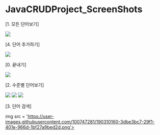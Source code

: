 # JavaCRUDProject_ScreenShots

[1. 모든 단어보기]


<img src = 'https://user-images.githubusercontent.com/100747281/188354715-39bb88c4-97b6-437b-b9c9-4b5134bfb9ef.png'>


[4. 단어 추가하기]


<img src = 'https://user-images.githubusercontent.com/100747281/188354694-1365a2a7-3a66-4948-806a-0db9bfd86e6e.png'>


[0. 끝내기]


<img src = 'https://user-images.githubusercontent.com/100747281/188354715-39bb88c4-97b6-437b-b9c9-4b5134bfb9ef.png'>


[2. 수준별 단어보기]

<img src = 'https://user-images.githubusercontent.com/100747281/190309423-2ee0c2cf-e925-46cd-b880-a454fe4ec8be.png'>

<img src = 'https://user-images.githubusercontent.com/100747281/190309456-96d4ea0c-93a5-4735-9c6d-b938410d8679.png'>

<img src = 'https://user-images.githubusercontent.com/100747281/190309471-59519a49-64a3-48f3-ae7c-8f74cbd9fd20.png'>


[3. 단어 검색]

img src = 'https://user-images.githubusercontent.com/100747281/190310160-3dbe3bc7-29f1-401e-966d-1bf27a9bed2d.png'>

